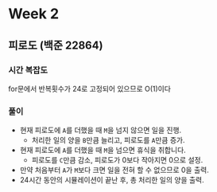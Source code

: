 # Week 2

## 피로도 (백준 22864)

### 시간 복잡도
for문에서 반복횟수가 24로 고정되어 있으므로 O(1)이다

### 풀이
- 현재 피로도에 `A`를 더했을 때 `M`을 넘지 않으면 일을 진행.
  - 처리한 일의 양을 `B`만큼 늘리고, 피로도를 `A`만큼 증가.
- 현재 피로도에 `A`를 더했을 때 `M`을 넘으면 휴식을 취합니다.
  - 피로도를 `C`만큼 감소, 피로도가 0보다 작아지면 0으로 설정.
- 만약 처음부터 `A`가 `M`보다 크면 일을 전혀 할 수 없으므로 0을 출력.
- 24시간 동안의 시뮬레이션이 끝난 후, 총 처리한 일의 양을 출력.
